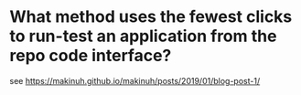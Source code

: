 # What method uses the fewest clicks to run-test an application from the repo code interface?

see https://makinuh.github.io/makinuh/posts/2019/01/blog-post-1/

